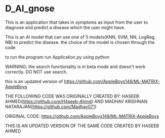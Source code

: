 # D_AI_gnose

This is an application that takes in symptoms as input from the user to diagnose and predict a disease which the user might have.

This is an AI model that can use one of 5 models(KNN, SVM, NN, LogReg, NB) to predict the disease. the choice of the model is chosen through the code

to run the program run Application.py using python

WARNING: the search functionality is in beta mode and doesn't work correctly. DO NOT use search.

this is an updated version of  https://github.com/AppleBoys148/ML-MATRIX-AppleBoys

THE FOLLOWING CODE WAS ORIGINALLY CREATED BY: 
HASEEB AHMED(https://github.com/H4seeb-Ahmd)
AND 
MADHAV KRISHNAN NATARAJAN(https://github.com/Madhav071)

ORIGINAL CODE: https://github.com/AppleBoys148/ML-MATRIX-AppleBoys

THIS IS AN UPDATED VERSION OF THE SAME CODE CREATED BY HASEEB AHMED 
